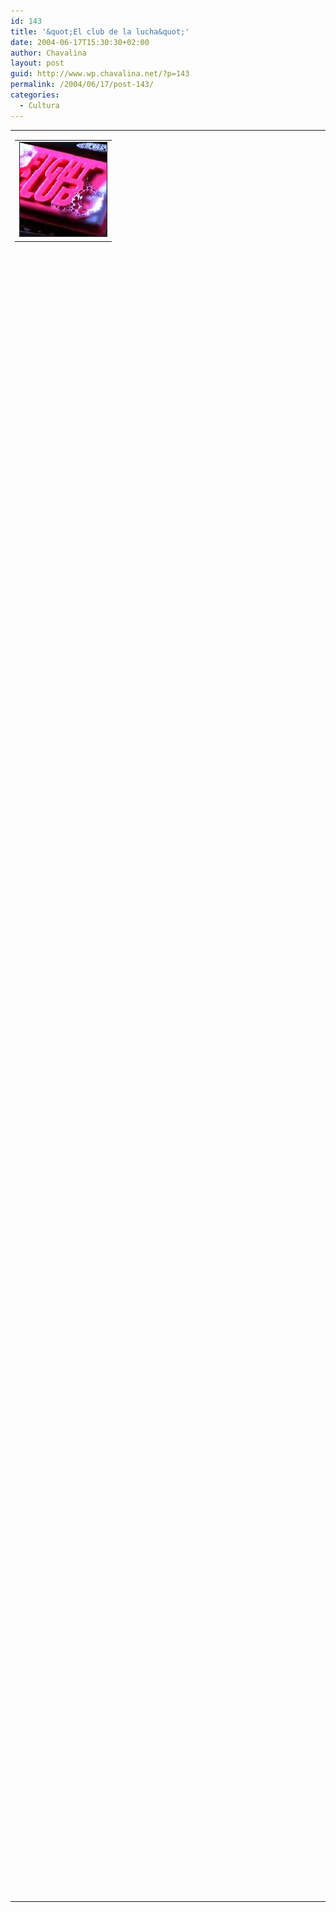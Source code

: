 ```yaml
---
id: 143
title: '&quot;El club de la lucha&quot;'
date: 2004-06-17T15:30:30+02:00
author: Chavalina
layout: post
guid: http://www.wp.chavalina.net/?p=143
permalink: /2004/06/17/post-143/
categories:
  - Cultura
---
```

<table width="100%" border="0" cellpadding="0" cellspacing="0">
  <tr>
    <td>
      <table border="0" cellspacing="5" cellpadding="10" width="1" align="left">
        <tr>
          <td>
            <img src="/imagenes/fotos/fightclub.jpg" alt="el club de la lucha" width="139" height="150" border="1" />
          </td>
        </tr>
      </table>
      
      <p>
        Ma&ntilde;ana ponen en telecinco por la noche la pel&iacute;cula "El club de la lucha".
      </p>
      
      <p>
        Esta pel&iacute;cula me sorprendi&oacute; para bien la primera vez que la vi, y os la recomiendo a todos, si no pod&eacute;is ma&ntilde;ana alquiladla o bajadla o lo que sea. Creo que no se promocion&oacute; adecuadamente, demasiados pu&ntilde;etazos y poca chicha, cuando tiene mucho m&aacute;s que la gran dosis de violencia gratuita que ofrece el trailer (que desde luego tambi&eacute;n tiene violencia, claro).
      </p>
      
      <p>
        Si est&aacute;is atentos podr&eacute;is ver unas cuantas im&aacute;genes "insertadas" entre los fotogramas, a ver qui&eacute;n me dice qu&eacute; es lo que se ve (sin hacer trampa, listillos), lo siento pero no tengo cuentas de Gmail para ofrecer como premio, intentad pillarlo aunque sea s&oacute;lo como curiosidad 🙂
      </p>
      
      <p>
        Por cierto, "la primera regla del Club de la Lucha es no hablar del Club de la Lucha". &iquest;Qu&eacute; pasar&iacute;a si las bit&aacute;coras se aplicaran el mismo principio?
      </p>
    </td>
  </tr>
</table>